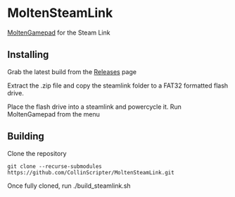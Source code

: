 # MoltenSteamLink
[MoltenGamepad](https://github.com/jgeumlek/MoltenGamepad/) for the Steam Link

## Installing
Grab the latest build from the [Releases](https://github.com/CollinScripter/MoltenSteamLink/releases) page

Extract the .zip file and copy the steamlink folder to a FAT32 formatted flash drive.

Place the flash drive into a steamlink and powercycle it. Run MoltenGamepad from the menu

## Building
Clone the repository

	git clone --recurse-submodules https://github.com/CollinScripter/MoltenSteamLink.git

Once fully cloned, run ./build_steamlink.sh


